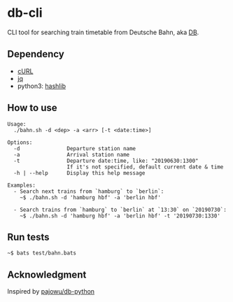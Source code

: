 db-cli
======

CLI tool for searching train timetable from Deutsche Bahn, aka [DB](https://www.bahn.de/p/view/index.shtml).

## Dependency

- [cURL](https://curl.haxx.se/)
- [jq](https://stedolan.github.io/jq/)
- python3: [hashlib](https://docs.python.org/3/library/hashlib.html)

## How to use

```
Usage:
  ./bahn.sh -d <dep> -a <arr> [-t <date:time>]

Options:
  -d               Departure station name
  -a               Arrival station name
  -t               Departure date:time, like: "20190630:1300"
                   If it's not specified, default current date & time
  -h | --help      Display this help message

Examples:
  - Search next trains from `hamburg` to `berlin`:
    ~$ ./bahn.sh -d 'hamburg hbf' -a 'berlin hbf'

  - Search trains from `hamburg` to `berlin` at `13:30` on `20190730`:
    ~$ ./bahn.sh -d 'hamburg hbf' -a 'berlin hbf' -t '20190730:1330'
```

## Run tests

```
~$ bats test/bahn.bats
```

## Acknowledgment

Inspired by [pajowu/db-python](https://github.com/pajowu/db-python/blob/master/bahn.py)
